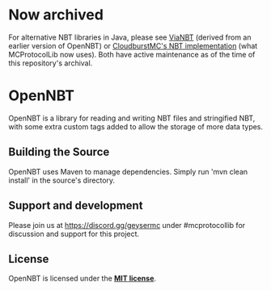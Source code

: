 # Now archived

For alternative NBT libraries in Java, please see [ViaNBT](https://github.com/ViaVersion/ViaNBT) (derived from an earlier version of OpenNBT) or [CloudburstMC's NBT implementation](https://github.com/CloudburstMC/NBT) (what MCProtocolLib now uses). Both have active maintenance as of the time of this repository's archival.

# OpenNBT
OpenNBT is a library for reading and writing NBT files and stringified NBT, with some extra custom tags added to allow the storage of more data types.

## Building the Source
OpenNBT uses Maven to manage dependencies. Simply run 'mvn clean install' in the source's directory.

## Support and development

Please join us at https://discord.gg/geysermc under #mcprotocollib for discussion and support for this project.

## License
OpenNBT is licensed under the **[MIT license](http://www.opensource.org/licenses/mit-license.html)**.
